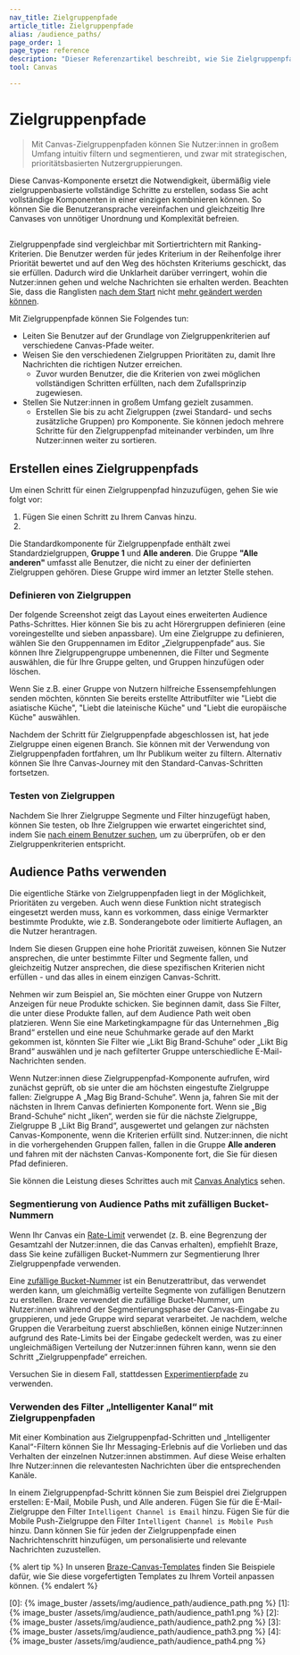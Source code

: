 ```yaml
---
nav_title: Zielgruppenpfade 
article_title: Zielgruppenpfade 
alias: /audience_paths/
page_order: 1
page_type: reference
description: "Dieser Referenzartikel beschreibt, wie Sie Zielgruppenpfade in Ihrem Canvas verwenden können, um Nutzer:innen in großem Umfang intuitiv zu filtern und zu segmentieren, und zwar mit strategischen, prioritätsbasierten Nutzergruppierungen."
tool: Canvas

---
```


# Zielgruppenpfade 

> Mit Canvas-Zielgruppenpfaden können Sie Nutzer:innen in großem Umfang intuitiv filtern und segmentieren, und zwar mit strategischen, prioritätsbasierten Nutzergruppierungen. 

Diese Canvas-Komponente ersetzt die Notwendigkeit, übermäßig viele zielgruppenbasierte vollständige Schritte zu erstellen, sodass Sie acht vollständige Komponenten in einer einzigen kombinieren können. So können Sie die Benutzeransprache vereinfachen und gleichzeitig Ihre Canvases von unnötiger Unordnung und Komplexität befreien. 



## 

Zielgruppenpfade sind vergleichbar mit Sortiertrichtern mit Ranking-Kriterien. Die Benutzer werden für jedes Kriterium in der Reihenfolge ihrer Priorität bewertet und auf den Weg des höchsten Kriteriums geschickt, das sie erfüllen. Dadurch wird die Unklarheit darüber verringert, wohin die Nutzer:innen gehen und welche Nachrichten sie erhalten werden. Beachten Sie, dass die Ranglisten [nach dem Start]({{site.baseurl}}/post-launch_edits/) nicht [mehr geändert werden können]({{site.baseurl}}/post-launch_edits/).

Mit Zielgruppenpfade können Sie Folgendes tun:

- Leiten Sie Benutzer auf der Grundlage von Zielgruppenkriterien auf verschiedene Canvas-Pfade weiter.
- Weisen Sie den verschiedenen Zielgruppen Prioritäten zu, damit Ihre Nachrichten die richtigen Nutzer erreichen. 
  - Zuvor wurden Benutzer, die die Kriterien von zwei möglichen vollständigen Schritten erfüllten, nach dem Zufallsprinzip zugewiesen. 
- Stellen Sie Nutzer:innen in großem Umfang gezielt zusammen.
  - Erstellen Sie bis zu acht Zielgruppen (zwei Standard- und sechs zusätzliche Gruppen) pro Komponente. Sie können jedoch mehrere Schritte für den Zielgruppenpfad miteinander verbinden, um Ihre Nutzer:innen weiter zu sortieren. 

### 

  



  

 

## Erstellen eines Zielgruppenpfads



Um einen Schritt für einen Zielgruppenpfad hinzuzufügen, gehen Sie wie folgt vor: 

1. Fügen Sie einen Schritt zu Ihrem Canvas hinzu. 
2. 

Die Standardkomponente für Zielgruppenpfade enthält zwei Standardzielgruppen, **Gruppe 1** und **Alle anderen**. Die Gruppe **"Alle anderen"** umfasst alle Benutzer, die nicht zu einer der definierten Zielgruppen gehören. Diese Gruppe wird immer an letzter Stelle stehen.

### Definieren von Zielgruppen

Der folgende Screenshot zeigt das Layout eines erweiterten Audience Paths-Schrittes. Hier können Sie bis zu acht Hörergruppen definieren (eine voreingestellte und sieben anpassbare). Um eine Zielgruppe zu definieren, wählen Sie den Gruppennamen im Editor „Zielgruppenpfade“ aus. Sie können Ihre Zielgruppengruppe umbenennen, die Filter und Segmente auswählen, die für Ihre Gruppe gelten, und Gruppen hinzufügen oder löschen.

Wenn Sie z.B. einer Gruppe von Nutzern hilfreiche Essensempfehlungen senden möchten, könnten Sie bereits erstellte Attributfilter wie "Liebt die asiatische Küche", "Liebt die lateinische Küche" und "Liebt die europäische Küche" auswählen. 



Nachdem der Schritt für Zielgruppenpfade abgeschlossen ist, hat jede Zielgruppe einen eigenen Branch. Sie können mit der Verwendung von Zielgruppenpfaden fortfahren, um Ihr Publikum weiter zu filtern. Alternativ können Sie Ihre Canvas-Journey mit den Standard-Canvas-Schritten fortsetzen. 



### Testen von Zielgruppen



Nachdem Sie Ihrer Zielgruppe Segmente und Filter hinzugefügt haben, können Sie testen, ob Ihre Zielgruppen wie erwartet eingerichtet sind, indem Sie [nach einem Benutzer suchen]({{site.baseurl}}/user_guide/engagement_tools/segments/creating_a_segment/), um zu überprüfen, ob er den Zielgruppenkriterien entspricht. 

## Audience Paths verwenden

Die eigentliche Stärke von Zielgruppenpfaden liegt in der Möglichkeit, Prioritäten zu vergeben. Auch wenn diese Funktion nicht strategisch eingesetzt werden muss, kann es vorkommen, dass einige Vermarkter bestimmte Produkte, wie z.B. Sonderangebote oder limitierte Auflagen, an die Nutzer herantragen. 

Indem Sie diesen Gruppen eine hohe Priorität zuweisen, können Sie Nutzer ansprechen, die unter bestimmte Filter und Segmente fallen, und gleichzeitig Nutzer ansprechen, die diese spezifischen Kriterien nicht erfüllen - und das alles in einem einzigen Canvas-Schritt.



Nehmen wir zum Beispiel an, Sie möchten einer Gruppe von Nutzern Anzeigen für neue Produkte schicken. Sie beginnen damit, dass Sie Filter, die unter diese Produkte fallen, auf dem Audience Path weit oben platzieren. Wenn Sie eine Marketingkampagne für das Unternehmen „Big Brand“ erstellen und eine neue Schuhmarke gerade auf den Markt gekommen ist, könnten Sie Filter wie „Likt Big Brand-Schuhe“ oder „Likt Big Brand“ auswählen und je nach gefilterter Gruppe unterschiedliche E-Mail-Nachrichten senden. 

Wenn Nutzer:innen diese Zielgruppenpfad-Komponente aufrufen, wird zunächst geprüft, ob sie unter die am höchsten eingestufte Zielgruppe fallen: Zielgruppe A „Mag Big Brand-Schuhe“. Wenn ja, fahren Sie mit der nächsten in Ihrem Canvas definierten Komponente fort. Wenn sie „Big Brand-Schuhe“ nicht „liken“, werden sie für die nächste Zielgruppe, Zielgruppe B „Likt Big Brand“, ausgewertet und gelangen zur nächsten Canvas-Komponente, wenn die Kriterien erfüllt sind. Nutzer:innen, die nicht in die vorhergehenden Gruppen fallen, fallen in die Gruppe **Alle anderen** und fahren mit der nächsten Canvas-Komponente fort, die Sie für diesen Pfad definieren.

Sie können die Leistung dieses Schrittes auch mit [Canvas Analytics]({{site.baseurl}}/user_guide/engagement_tools/canvas/testing_canvases/measuring_and_testing_with_canvas_analytics/#performance-visualization) sehen.

### Segmentierung von Audience Paths mit zufälligen Bucket-Nummern

Wenn Ihr Canvas ein [Rate-Limit]({{site.baseurl}}/user_guide/engagement_tools/campaigns/building_campaigns/rate-limiting/) verwendet (z. B. eine Begrenzung der Gesamtzahl der Nutzer:innen, die das Canvas erhalten), empfiehlt Braze, dass Sie keine zufälligen Bucket-Nummern zur Segmentierung Ihrer Zielgruppenpfade verwenden. 

Eine [zufällige Bucket-Nummer]({{site.baseurl}}/user_guide/engagement_tools/testing/random_bucket_numbers/) ist ein Benutzerattribut, das verwendet werden kann, um gleichmäßig verteilte Segmente von zufälligen Benutzern zu erstellen. Braze verwendet die zufällige Bucket-Nummer, um Nutzer:innen während der Segmentierungsphase der Canvas-Eingabe zu gruppieren, und jede Gruppe wird separat verarbeitet. Je nachdem, welche Gruppen die Verarbeitung zuerst abschließen, können einige Nutzer:innen aufgrund des Rate-Limits bei der Eingabe gedeckelt werden, was zu einer ungleichmäßigen Verteilung der Nutzer:innen führen kann, wenn sie den Schritt „Zielgruppenpfade“ erreichen.

Versuchen Sie in diesem Fall, stattdessen [Experimentierpfade]({{site.baseurl}}/user_guide/engagement_tools/canvas/canvas_components/experiment_step/) zu verwenden.

### Verwenden des Filter „Intelligenter Kanal“ mit Zielgruppenpfaden

Mit einer Kombination aus Zielgruppenpfad-Schritten und „Intelligenter Kanal“-Filtern können Sie Ihr Messaging-Erlebnis auf die Vorlieben und das Verhalten der einzelnen Nutzer:innen abstimmen. Auf diese Weise erhalten Ihre Nutzer:innen die relevantesten Nachrichten über die entsprechenden Kanäle.

In einem Zielgruppenpfad-Schritt können Sie zum Beispiel drei Zielgruppen erstellen: E-Mail, Mobile Push, und Alle anderen. Fügen Sie für die E-Mail-Zielgruppe den Filter `Intelligent Channel is Email` hinzu. Fügen Sie für die Mobile Push-Zielgruppe den Filter `Intelligent Channel is Mobile Push` hinzu. Dann können Sie für jeden der Zielgruppenpfade einen Nachrichtenschritt hinzufügen, um personalisierte und relevante Nachrichten zuzustellen.

{% alert tip %}
In unseren [Braze-Canvas-Templates]({{site.baseurl}}/user_guide/engagement_tools/canvas/get_started/braze_templates) finden Sie Beispiele dafür, wie Sie diese vorgefertigten Templates zu Ihrem Vorteil anpassen können.
{% endalert %}

[0]: {% image_buster /assets/img/audience_path/audience_path.png %}
[1]: {% image_buster /assets/img/audience_path/audience_path1.png %}
[2]: {% image_buster /assets/img/audience_path/audience_path2.png %}
[3]: {% image_buster /assets/img/audience_path/audience_path3.png %}
[4]: {% image_buster /assets/img/audience_path/audience_path4.png %}

